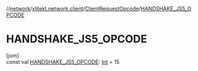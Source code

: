 //[network](../../../index.md)/[xlitekt.network.client](../index.md)/[ClientRequestOpcode](index.md)/[HANDSHAKE_JS5_OPCODE](-h-a-n-d-s-h-a-k-e_-j-s5_-o-p-c-o-d-e.md)

# HANDSHAKE_JS5_OPCODE

[jvm]\
const val [HANDSHAKE_JS5_OPCODE](-h-a-n-d-s-h-a-k-e_-j-s5_-o-p-c-o-d-e.md): [Int](https://kotlinlang.org/api/latest/jvm/stdlib/kotlin/-int/index.html) = 15
